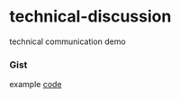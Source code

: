 # technical-discussion
technical communication demo 

### Gist

example [code](https://gist.github.com/rmratliffbrown/93b73d7ca0a3e11c7a9ab8bbceb899d7)
